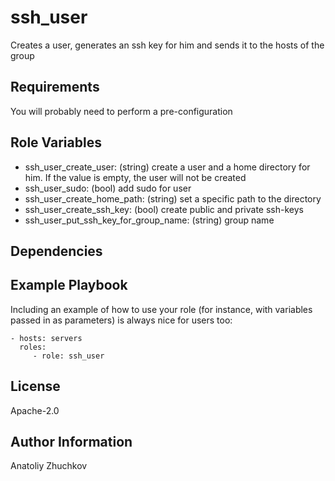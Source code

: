 # ssh_user

Сreates a user, generates an ssh key for him and sends it to the hosts of the group

## Requirements

You will probably need to perform a pre-configuration

## Role Variables

- ssh_user_create_user: (string) create a user and a home directory for him. If the value is empty, the user will not be created
- ssh_user_sudo: (bool) add sudo for user
- ssh_user_create_home_path: (string) set a specific path to the directory
- ssh_user_create_ssh_key: (bool) create public and private ssh-keys
- ssh_user_put_ssh_key_for_group_name: (string) group name

## Dependencies

## Example Playbook

Including an example of how to use your role (for instance, with variables
passed in as parameters) is always nice for users too:

    - hosts: servers
      roles:
         - role: ssh_user

## License

Apache-2.0

## Author Information

Anatoliy Zhuchkov
